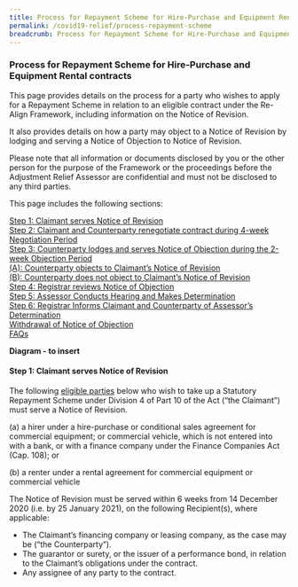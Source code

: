 ```yaml
---
title: Process for Repayment Scheme for Hire-Purchase and Equipment Rental contracts
permalink: /covid19-relief/process-repayment-scheme
breadcrumb: Process for Repayment Scheme for Hire-Purchase and Equipment Rental contracts
---
```



### Process for Repayment Scheme for Hire-Purchase and Equipment Rental contracts ###
This page provides details on the process for a party who wishes to apply for a Repayment Scheme in relation to an eligible contract under the Re-Align Framework, including information on the Notice of Revision.

It also provides details on how a party may object to a Notice of Revision by lodging and serving a Notice of Objection to Notice of Revision.

Please note that all information or documents disclosed by you or the other person for the purpose of the Framework or the proceedings before the Adjustment Relief Assessor are confidential and must not be disclosed to any third parties. 

This page includes the following sections:

<a href="#step1" id="s1">Step 1: Claimant serves Notice of Revision</a>  
<a href="#step2" id="s2">Step 2: Claimant and Counterparty renegotiate contract during 4-week Negotiation Period</a>  
<a href="#step3" id="s3">Step 3: Counterparty lodges and serves Notice of Objection during the 2-week Objection Period</a>  
<a href="#step3a" id="s3a">(A): Counterparty objects to Claimant’s Notice of Revision</a>  
<a href="#step3b" id="s3b">(B): Counterparty does not object to Claimant’s Notice of Revision</a>  
<a href="#step4" id="s4">Step 4: Registrar reviews Notice of Objection</a>  
<a href="#step5" id="s5">Step 5: Assessor Conducts Hearing and Makes Determination</a>  
<a href="#step6" id="s6">Step 6: Registrar Informs Claimant and Counterparty of Assessor’s Determination</a>  
<a href="#step6a" id="s6a">Withdrawal of Notice of Objection</a>  
<a href="#faq" id="f1">FAQs</a>

**Diagram - to insert**

#### Step 1: Claimant serves Notice of Revision ####
The following [eligible parties](key-features) below who wish to take up a Statutory Repayment Scheme under Division 4 of Part 10 of the Act (“the Claimant”) must serve a Notice of Revision.

(a)	a hirer under a hire-purchase or conditional sales agreement for commercial equipment; or commercial vehicle, which is not entered into with a bank, or with a finance company under the Finance Companies Act (Cap. 108); or

(b)	a renter under a rental agreement for commercial equipment or commercial vehicle 

The Notice of Revision must be served within 6 weeks from 14 December 2020 (i.e. by 25 January 2021), on the following Recipient(s), where applicable:
* The Claimant’s financing company or leasing company, as the case may be (“the Counterparty”).
* The guarantor or surety, or the issuer of a performance bond, in relation to the Claimant’s obligations under the contract. 
* Any assignee of any party to the contract. 



